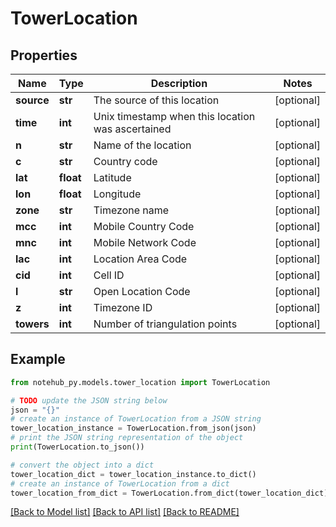 # TowerLocation

## Properties

| Name       | Type      | Description                                       | Notes      |
| ---------- | --------- | ------------------------------------------------- | ---------- |
| **source** | **str**   | The source of this location                       | [optional] |
| **time**   | **int**   | Unix timestamp when this location was ascertained | [optional] |
| **n**      | **str**   | Name of the location                              | [optional] |
| **c**      | **str**   | Country code                                      | [optional] |
| **lat**    | **float** | Latitude                                          | [optional] |
| **lon**    | **float** | Longitude                                         | [optional] |
| **zone**   | **str**   | Timezone name                                     | [optional] |
| **mcc**    | **int**   | Mobile Country Code                               | [optional] |
| **mnc**    | **int**   | Mobile Network Code                               | [optional] |
| **lac**    | **int**   | Location Area Code                                | [optional] |
| **cid**    | **int**   | Cell ID                                           | [optional] |
| **l**      | **str**   | Open Location Code                                | [optional] |
| **z**      | **int**   | Timezone ID                                       | [optional] |
| **towers** | **int**   | Number of triangulation points                    | [optional] |

## Example

```python
from notehub_py.models.tower_location import TowerLocation

# TODO update the JSON string below
json = "{}"
# create an instance of TowerLocation from a JSON string
tower_location_instance = TowerLocation.from_json(json)
# print the JSON string representation of the object
print(TowerLocation.to_json())

# convert the object into a dict
tower_location_dict = tower_location_instance.to_dict()
# create an instance of TowerLocation from a dict
tower_location_from_dict = TowerLocation.from_dict(tower_location_dict)
```

[[Back to Model list]](../README.md#documentation-for-models) [[Back to API list]](../README.md#documentation-for-api-endpoints) [[Back to README]](../README.md)
